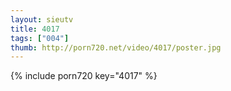 ```yaml
--- 
layout: sieutv
title: 4017
tags: ["004"]
thumb: http://porn720.net/video/4017/poster.jpg
---
```

{% include porn720 key="4017" %} 
